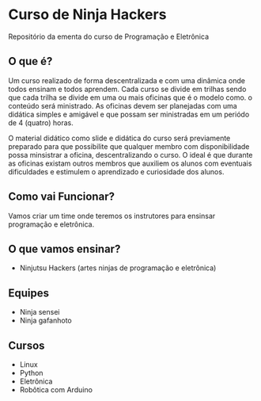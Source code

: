 # Curso de Ninja Hackers

Repositório da ementa do curso de Programação e Eletrônica

## O que é?

Um curso realizado de forma descentralizada e com uma dinâmica onde todos ensinam e todos aprendem. Cada curso se divide em trilhas sendo que cada trilha se divide em uma ou mais oficinas que é o modelo como. o conteúdo será ministrado. As oficinas devem ser planejadas com uma didática simples e amigável e que possam ser ministradas em um periódo de 4 (quatro) horas.

O material didático como slide e didática do curso será previamente preparado para que possibilite que qualquer membro com disponibilidade possa minsistrar a oficina, descentralizando o curso. O ideal é que durante as oficinas existam outros membros que auxiliem os alunos com eventuais dificuldades e estimulem o aprendizado e curiosidade dos alunos.

## Como vai Funcionar?

Vamos criar um time onde teremos os instrutores para ensinsar programação e eletrônica.

## O que vamos ensinar?

* Ninjutsu Hackers (artes ninjas de programação e eletrônica)
 
## Equipes

* Ninja sensei
* Ninja gafanhoto

## Cursos
* Linux
* Python
* Eletrônica
* Robôtica com Arduino


 

